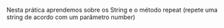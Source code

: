 Nesta prática aprendemos sobre os String e o método repeat (repete uma string de acordo com um parâmetro number)